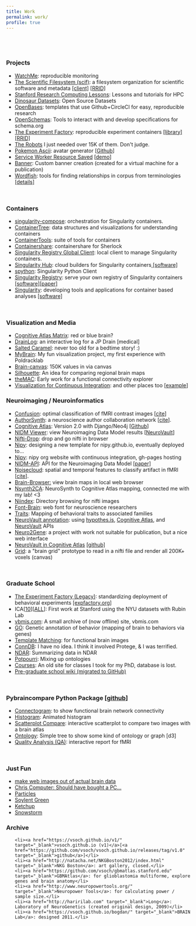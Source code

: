```yaml
---
title: Work
permalink: work/
profile: true
---
```


<p style="padding-top:40px">
</p>

<h3><strong>Projects</strong></h3>
<ul>
	<li><a href="https://vsoch.github.io/watchme/" target="_blank">WatchMe</a>: reproducible monitoring</li>
	<li><a href="https://sci-f.github.io" target="_blank">The Scientific Filesystem (scif)</a>: a filesystem organization for scientific software and metadata
       <a href="https://github.com/vsoch/scif" target="_blank">[client]</a>
       <a href="https://scicrunch.org/scicrunch/Resources/record/nlx_144509-1/SCR_016105/resolver?q=SCIF&l=" target="_blank">[RRID]</a></li>
	<li><a href="https://vsoch.github.io/lessons/" target="_blank">Stanford Research Computing Lessons</a>: Lessons and tutorials for HPC</li>
	<li><a href="https://vsoch.github.io/datasets/" target="_blank">Dinosaur Datasets</a>: Open Source Datasets</li>
	<li><a href="https://openbases.github.io/" target="_blank">OpenBases</a>: templates that use Github+CircleCI for easy, reproducible research</li>
	<li><a href="https://openschemas.github.io/" target="_blank">OpenSchemas</a>: Tools to interact with and develop specifications for schema.org</li>
	<li><a href="https://expfactory.github.io/" target="_blank">The Experiment Factory</a>: reproducible experiment containers 
       <a href="https://expfactory.github.io/experiments/" target="_blank">[library]</a>
       <a href="https://scicrunch.org/scicrunch/Resources/record/nlx_144509-1/SCR_016107/resolver?q=SCR_016107&l=SCR_016107" target="_blank">[RRID]</a></li>
	<li><a href="https://vsoch.github.io/robots/" target="_blank">The Robots</a> I just needed over 15K of them. Don't judge.</li>
	<li><a href="http://vsoch.github.io/2016/pokemon-ascii/" target="_blank">Pokemon Ascii</a>: avatar generator [<a href="https://github.com/vsoch/pokemon-ascii" target="_blank">Github</a>]</li>
	<li><a href="http://vsoch.github.io/2016/service-worker-resource-saver/" target="_blank">Service Worker Resource Saved</a> [<a href="https://vsoch.github.io/resource-saver/" target="_blank">demo</a>]</li>
	<li><a href="https://github.com/vsoch/banner-maker" target="_blank">Banner</a>: Custom banner creation (created for a virtual machine for a publication)</li>
       <li><a href="https://www.github.com/word-fish" target="_blank">Wordfish</a>: tools for finding relationships in corpus from terminologies <a href="http://vsoch.github.io/2016/2016-wordfish/" target="_blank"> [details]</a></li>
</ul>
&nbsp;


<h3><strong>Containers</strong></h3>
<ul>
	<li><a href="https://singularityhub.github.io/singularity-compose/#/" target="_blank">singularity-compose</a>: orchestration for Singularity containers.</li>
	<li><a href="https://singularityhub.github.io/container-tree/" target="_blank">ContainerTree</a>: data structures and visualizations for understanding containers</li>
	<li><a href="https://singularityhub.github.io" target="_blank">ContainerTools</a>: suite of tools for containers</li>
	<li><a href="https://vsoch.github.io/containershare/" target="_blank">Containershare</a>: containershare for Sherlock</li>
	<li><a href="https://singularityhub.github.io/sregistry-cli/" target="_blank">Singularity Registry Global Client</a>: local client to manage Singularity containers.</li>
	<li><a href="https://www.singularity-hub.org" target="_blank">Singularity Hub</a>: cloud builders for Singularity containers<a href="https://www.singularity-hub.org" target="_blank"> [software]</a></li>
	<li><a href="https://singularityhub.github.io/singularity-cli/" target="_blank">spython</a>: Singularity Python Client</li>
	<li><a href="https://www.singularityhub.github.io/sregistry" target="_blank">Singularity Registry</a>: serve your own registry of Singularity containers<a href="https://www.singularityhub.github.io/sregistry" target="_blank"> [software]</a><a href="http://joss.theoj.org/papers/050362b7e7691d2a5d0ebed8251bc01e" target="_blank">[paper]</a></li>
	<li><a href="https://singularityware.github.io" target="_blank">Singularity</a>: developing tools and applications for container based analyses <a href="https://www.github.com/singularityware" target="_blank"> [software]</a></li>
</ul>
&nbsp;

<h3><strong>Visualization and Media</strong></h3>
<ul>
	<li><a href="https://vsoch.github.io/brain-matrix/ca.html" target="_blank">Cognitive Atlas Matrix</a>: red or blue brain?</li>
	<li><a href="https://vsoch.github.io/drain-log" target="_blank">DrainLog</a>: an interactive log for a JP Drain [medical]</li>
	<li><a href="https://vsoch.github.io/salted-caramel/" target="_blank">Salted Caramel</a>: never too old for a bedtime story! :)</li>
	<li><a href="https://vsoch.github.io/mybrain" target="_blank">MyBrain</a>: My fun visualization project, my first experience with Poldracklab</li>
	<li><a href="https://vsoch.github.io/brain-canvas" target="_blank">Brain-canvas</a>: 150K values in via canvas</li>
	<li><a href="https://vsoch.github.io/brainsilouette/" target="_blank">Silhouette</a>: An idea for comparing regional brain maps</li>
	<li><a href="https://www.github.com/vsoch/theMAC" target="_blank">theMAC</a>: Early work for a functional connectivity explorer</li>
       <li><a href="https://github.com/vsoch/visci" target="_blank">Visualization for Continuous Integration</a>: and other places too [<a href="https://github.com/vsoch/visualization-ci" target="_blank">example</a>]</li>

</ul>

<h3><strong>Neuroimaging / Neuroinformatics</strong></h3>
<ul>
	<li><a href="https://github.com/vsoch/image-comparison-thresholding" target="_blank">Confusion</a>: optimal classification of fMRI contrast images [<a href="http://journal.frontiersin.org/article/10.3389/fnins.2015.00418/full" target="_blank">cite</a>]</li>
	<li><a href="https://github.com/vsoch/authorSynth-www" target="_blank">AuthorSynth</a>: a neuroscience author collaboration network [<a href="https://journal.frontiersin.org/article/10.3389/fninf.2015.00006/abstract" target="_blank">cite</a>].</li>
	<li><a href="http://vsoch.github.io/2016/cogat-neo4j/" target="_blank">Cognitive Atlas</a>: Version 2.0 with Django/Neo4j [<a href="github.com/vsoch/cogat-docker" target="_blank">Github</a>]</li>
	<li><a href="http://vsoch.github.io/nidmviewer" target="_blank">NIDM Viewer</a>: view Neuroimaging Data Model results [<a href="http://neurovault.org/collections/877/fsl_course_av.nidm" target="_blank">NeuroVault</a>]</li>
	<li><a href="https://vsoch.github.io/nifti-drop" target="_blank">Nifti-Drop</a>: drop and go nifti in browser</li>
	<li><a href="https://vsoch.github.io/nipy" target="_blank">Nipy</a>: designing a new template for nipy.github.io, eventually deployed to...</li>
	<li><a href="http://www.nipy.org" target="_blank">Nipy</a>: nipy org website with continuous integration, gh-pages hosting</li>
       <li><a href="nidm-api.readthedocs.org" target="_blank">NIDM-API</a>: API for the Neuroimaging Data Model <a href="https://github.com/Brainhack-Proceedings-2015/Sochat-AMX-NIDM/blob/master/neuroimaging-data-model.pdf" target="_blank">[paper]</a></li>
	<li><a href="https://vsoch.github.io/noisecloud-www" target="_blank">Noisecloud</a>: spatial and temporal features to classify artifact in fMRI [<a href="http://journals.plos.org/plosone/article?id=10.1371/journal.pone.0095493" target="_blank">cite</a>].</li>
	<li><a href="http://npmjs.com/package/brain-browser" target="_blank">Brain-Browser:</a> view brain maps in local web browser</li>
	<li><a href="https://github.com/vsoch/nsynth2ca" target="_blank">Nsynth2CA</a>: NeuroSynth to Cognitive Atlas mapping, connected me with my lab! &lt;3</li>
	<li><a href="https://www.github.com/niindex/" target="_blank">Niindex</a>: Directory browsing for nifti images</li>
	<li><a href="https://vsoch.github.io/font-brain/" target="_blank">Font-Brain</a>: web font for neuroscience researchers</li>
	<li><a href="https://github.com/vsoch/traits" target="_blank">Traits</a>: Mapping of behavioral traits to associated families</li>
	<li><a href="https://github.com/vsoch/neurovault-annotation" target="_blank">NeuroVault annotation</a>: using <a href="https://hypothes.is" target="_blank">hypothes.is</a>, <a href="http://www.cognitiveatlas.org" target="_blank">Cognitive Atlas</a>, and <a href="https://www.neurovault.org" target="_blank">NeuroVault</a> APIs</li>
	<li><a href="https://github.com/vsoch/n2g" target="_blank">Neuro2Gene</a>: a project with work not suitable for publication, but a nice web interface</li>
	<li><a href="https://github.com/vsoch/cogat-neurovault/" target="_blank">NeuroVault in Cognitive Atlas</a> 
       <a href="https://github.com/vsoch/cogat-neurovault" target="_blank">[github]</a></li>
	<li><a href="https://github.com/vsoch/python-brain-viewer" target="_blank">Grid</a>: a "brain grid" prototype to read in a nifti file and render all 200K+ voxels (canvas)</li>
</ul>


&nbsp;
<h3><strong>Graduate School</strong></h3>
<ul>
	<li><a href="https://expfactory.github.io" target="_blank">The Experiment Factory (Legacy)</a>: standardizing deployment of behavioral experiments <a href="http://www.expfactory.org" target="_blank">[expfactory.org]</a></li>
	<li>ICA[<a href="https://vsoch.github.io/vbmis.com/projects/NYU10/">10</a>][<a href="https://vsoch.github.io/vbmis.com/projects/NYUALL/">ALL</a>]: First work at Stanford using the NYU datasets with Rubin Lab</li>
	<li><a href="https://www.github.com/vbmis.com">vbmis.com</a>: A small archive of (now offline) site, vbmis.com</li>
	<li><a href="http://vsoch.github.io/gene-ontology">GO</a>: Genetic annotation of behavior (mapping of brain to behaviors via genes)</li>
	<li><a href="https://www.github.com/vsoch/pyCorr" target="_blank">Template Matching</a>: for functional brain images</li>
	<li><a href="https://vsoch.github.io/vbmis.com/projects/conndb/" target="_blank">ConnDB</a>: I have no idea. I think it involved Protege, & I was terrified.</li>
	<li><a href="https://vsoch.github.io/vbmis.com/projects/ndar/" target="_blank">NDAR</a>: Summarizing data in NDAR</li>
	<li><a href="https://github.com/vsoch/potpourri" target="_blank">Potpourri</a>: Mixing up ontologies</li>
	<li><a href="https://github.com/vsoch/bmi-courses">Courses</a>: An old site for classes I took for my PhD, database is lost.</li>
       <li><a href="https://vsoch.github.io/wiki/" target="_blank">Pre-graduate school wiki (migrated to GitHub)</a></li>
</ul>
&nbsp;
<h3><strong>Pybraincompare Python Package [<a href="http://www.github.com/vsoch/pybraincompare" target="_blank">github</a>]</strong></h3>
<ul>
	<li><a href="https://vsoch.github.io/vbmis.com/projects/neurovault/connectogram.html" target="_blank">Connectogram</a>: to show functional brain network connectivity</li>
	<li><a href="https://vsoch.github.io/vbmis.com/projects/neurovault/histogram.html" target="_blank">Histogram</a>: Animated histogram</li>
	<li><a href="https://vsoch.github.io/vbmis.com/projects/neurovault/scatter_atlas.html" target="_blank">Scatterplot Compare</a>: interactive scatterplot to compare two images with a brain atlas</li>
	<li><a href="https://vsoch.github.io/vbmis.com/projects/neurovault/reverse_inference.html" target="_blank">Ontology</a>: Simple tree to show some kind of ontology or graph [d3]</li>
	<li><a href="https://vsoch.github.io/vbmis.com/projects/qa" target="_blank">Quality Analysis (QA)</a>: interactive report for fMRI</li>
</ul>
&nbsp;
<h3><strong>Just Fun</strong></h3>
<ul>
	<li><a href="https://github.com/vsoch/brainart" target="_blank">make web images out of actual brain data</a></li>
	<li><a href="https://vsoch.github.io/chris-computer" target="_blank">Chris Computer: Should have bought a PC...</a></li>
	<li><a href="https://vsoch.github.io/particles/" target="_blank">Particles</a></li>
	<li><a href="https://vsoch.github.io/soylent/" target="_blank">Soylent Green</a></li>
	<li><a href="https://vsoch.github.io/ketchup/" target="_blank">Ketchup</a></li>
	<li><a href="https://vsoch.github.io/snowstorm/" target="_blank">Snowstorm</a></li>
</ul>
<h3></h3>
<h3><strong>Archive</strong></h3>
<ul>

	<li><a href="https://vsoch.github.io/v1/" target="_blank">vsoch.github.io (v1)</a>[<a href="https://github.com/vsoch/vsoch.github.io/releases/tag/v1.0" target="_blank">github</a>]</li>
	<li><a href="http://natacha.net/NKGBoston2012/index.html" target="_blank">NKG Boston</a>: art gallery, closed.</li>
	<li><a href="https://github.com/vsoch/gbmatlas.stanford.edu" target="_blank">GBMAtlas</a>: for glioblastomia multiforme, explore genes and brain anatomy</li>
	<li><a href="http://www.neuropowertools.org/" target="_blank">Neuropower Tools</a>: for calculating power / sample size.</li>
	<li><a href="http://haririlab.com" target="_blank">Long</a>: Laboratory of NeuroGenetics (created original design, 2009)</li>
	<li><a href="https://vsoch.github.io/bogdan/" target="_blank">BRAIN Lab</a>: designed 2011.</li>
</ul>
